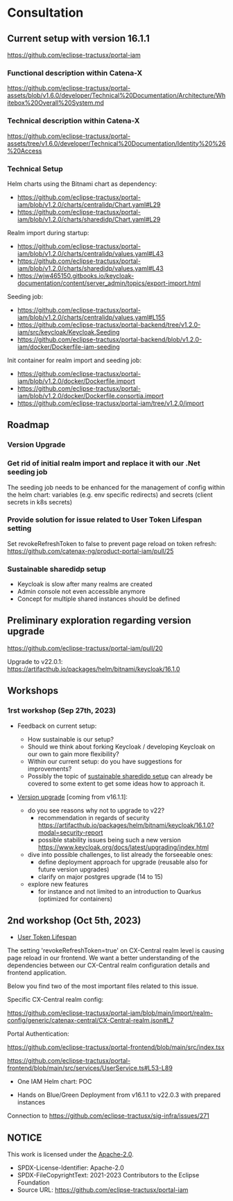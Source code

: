 # Consultation

## Current setup with version 16.1.1

<https://github.com/eclipse-tractusx/portal-iam>

### Functional description within Catena-X

<https://github.com/eclipse-tractusx/portal-assets/blob/v1.6.0/developer/Technical%20Documentation/Architecture/Whitebox%20Overall%20System.md>

### Technical description within Catena-X

<https://github.com/eclipse-tractusx/portal-assets/tree/v1.6.0/developer/Technical%20Documentation/Identity%20%26%20Access>

### Technical Setup

Helm charts using the Bitnami chart as dependency:

* <https://github.com/eclipse-tractusx/portal-iam/blob/v1.2.0/charts/centralidp/Chart.yaml#L29>
* <https://github.com/eclipse-tractusx/portal-iam/blob/v1.2.0/charts/sharedidp/Chart.yaml#L29>

Realm import during startup:

* <https://github.com/eclipse-tractusx/portal-iam/blob/v1.2.0/charts/centralidp/values.yaml#L43>
* <https://github.com/eclipse-tractusx/portal-iam/blob/v1.2.0/charts/sharedidp/values.yaml#L43>
* <https://wjw465150.gitbooks.io/keycloak-documentation/content/server_admin/topics/export-import.html>

Seeding job:

* <https://github.com/eclipse-tractusx/portal-iam/blob/v1.2.0/charts/centralidp/values.yaml#L155>
* <https://github.com/eclipse-tractusx/portal-backend/tree/v1.2.0-iam/src/keycloak/Keycloak.Seeding>
* <https://github.com/eclipse-tractusx/portal-backend/blob/v1.2.0-iam/docker/Dockerfile-iam-seeding>

Init container for realm import and seeding job:

* <https://github.com/eclipse-tractusx/portal-iam/blob/v1.2.0/docker/Dockerfile.import>
* <https://github.com/eclipse-tractusx/portal-iam/blob/v1.2.0/docker/Dockerfile.consortia.import>
* <https://github.com/eclipse-tractusx/portal-iam/tree/v1.2.0/import>

## Roadmap

### Version Upgrade

### Get rid of initial realm import and replace it with our .Net seeding job

The seeding job needs to be enhanced for the management of config within the helm chart: variables (e.g. env specific redirects) and secrets (client secrets in k8s secrets)

### Provide solution for issue related to User Token Lifespan setting

Set revokeRefreshToken to false to prevent page reload on token refresh: <https://github.com/catenax-ng/product-portal-iam/pull/25>

### Sustainable sharedidp setup

* Keycloak is slow after many realms are created
* Admin console not even accessible anymore
* Concept for multiple shared instances should be defined

## Preliminary exploration regarding version upgrade

<https://github.com/eclipse-tractusx/portal-iam/pull/20>

Upgrade to v22.0.1: <https://artifacthub.io/packages/helm/bitnami/keycloak/16.1.0>

## Workshops

### 1rst workshop (Sep 27th, 2023)

* Feedback on current setup:
  * How sustainable is our setup?
  * Should we think about forking Keycloak / developing Keycloak on our own to gain more flexibility?
  * Within our current setup: do you have suggestions for improvements?
  * Possibly the topic of [sustainable sharedidp setup](#sustainable-sharedidp-setup) can already be covered to some extent to get some ideas how to approach it.

* [Version upgrade](#version-upgrade) [coming from v16.1.1]:
  * do you see reasons why not to upgrade to v22?
    * recommendation in regards of security <https://artifacthub.io/packages/helm/bitnami/keycloak/16.1.0?modal=security-report>
    * possible stability issues being such a new version <https://www.keycloak.org/docs/latest/upgrading/index.html>
  * dive into possible challenges, to list already the forseeable ones:
    * define deployment approach for upgrade (reusable also for future version upgrades)
    * clarify on major postgres upgrade (14 to 15)
  * explore new features
    * for instance and not limited to an introduction to Quarkus (optimized for containers)

## 2nd workshop (Oct 5th, 2023)

* [User Token Lifespan](#provide-solution-for-issue-related-to-user-token-lifespan-setting)

The setting 'revokeRefreshToken=true' on CX-Central realm level is causing page reload in our frontend.
We want a better understanding of the dependencies between our CX-Central realm configuration details and frontend application.

Below you find two of the most important files related to this issue.

Specific CX-Central realm config:

https://github.com/eclipse-tractusx/portal-iam/blob/main/import/realm-config/generic/catenax-central/CX-Central-realm.json#L7

Portal Authentication:

https://github.com/eclipse-tractusx/portal-frontend/blob/main/src/index.tsx

https://github.com/eclipse-tractusx/portal-frontend/blob/main/src/services/UserService.ts#L53-L89

* One IAM Helm chart: POC

* Hands on Blue/Green Deployment from v16.1.1 to v22.0.3 with prepared instances

Connection to https://github.com/eclipse-tractusx/sig-infra/issues/271

## NOTICE

This work is licensed under the [Apache-2.0](https://www.apache.org/licenses/LICENSE-2.0).

- SPDX-License-Identifier: Apache-2.0
- SPDX-FileCopyrightText: 2021-2023 Contributors to the Eclipse Foundation
- Source URL: https://github.com/eclipse-tractusx/portal-iam